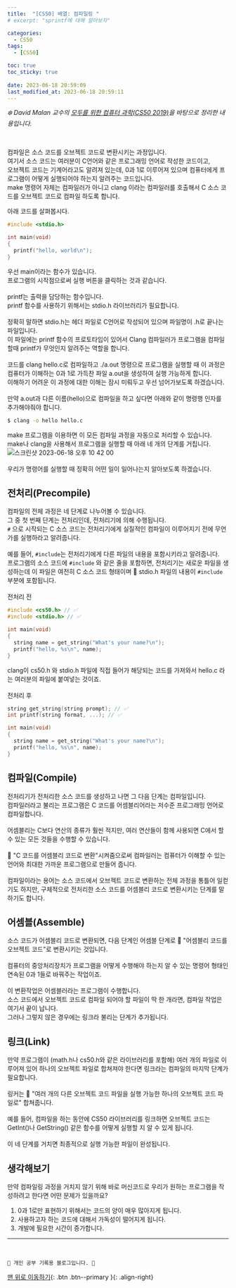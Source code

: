 ```yaml
---
title:  "[CS50] 배열: 컴파일링 "
# excerpt: "sprintf에 대해 알아보자"

categories:
  - CS50
tags:
  - [CS50]

toc: true
toc_sticky: true
 
date: 2023-06-18 20:59:09
last_modified_at: 2023-06-18 20:59:11
---
```



_❄️ David Malan 교수의 [모두를 위한 컴퓨터 과학(CS50 2019)](https://www.boostcourse.org/cs112/lecture/119003?isDesc=false)을 바탕으로 정리한 내용입니다._

<br>

컴파일은 소스 코드를 오브젝트 코드로 변환시키는 과정입니다.<br>
여기서 소스 코드는 여러분이 C언어와 같은 프로그래밍 언어로 작성한 코드이고,<br>
오브젝트 코드는 기계어라고도 알려져 있는데, 0과 1로 이루어져 있으며 컴퓨터에게 프로그램이 어떻게 실행되어야 하는지 알려주는 코드입니다.<br>
make 명령어 자체는 컴파일러가 아니고 clang 이라는 컴파일러를 호출해서 C 소스 코드를 오브젝트 코드로 컴파일 하도록 합니다.

아래 코드를 살펴봅시다.
```c
#include <stdio.h>

int main(void)
{
  printf("hello, world\n");
}
```
우선 main이라는 함수가 있습니다. <br>
프로그램의 시작점으로써 실행 버튼을 클릭하는 것과 같습니다.<br><br>
printf는 출력을 담당하는 함수입니다.<br>
printf 함수를 사용하기 위해서는 stdio.h 라이브러리가 필요합니다.<br><br>
정확히 말하면 stdio.h는 헤더 파일로 C언어로 작성되어 있으며 파일명이 .h로 끝나는 파일입니다.<br>
이 파일에는 printf 함수의 프로토타입이 있어서 Clang 컴파일러가 프로그램을 컴파일할때 printf가 무엇인지 알려주는 역할을 합니다.<br><br>
코드를 clang hello.c로 컴파일하고 ./a.out 명령으로 프로그램을 실행할 때 이 과정은 컴퓨터가 이해하는 0과 1로 가득찬 파일 a.out을 생성하여 실행 가능하게 합니다.<br>
이해하기 어려운 이 과정에 대한 이해는 잠시 미뤄두고 우선 넘어가보도록 하겠습니다.<br><br>
만약 a.out과 다른 이름(hello)으로 컴파일을 하고 싶다면 아래와 같이 명령행 인자를 추가해야줘야 합니다.
```bash
$ clang -o hello hello.c
```

make 프로그램을 이용하면 이 모든 컴파일 과정을 자동으로 처리할 수 있습니다.<br>
make나 clang을 사용해서 프로그램을 실행할 때 아래 네 개의 단계를 거칩니다.<br>
![스크린샷 2023-06-18 오후 10 42 00](https://github.com/minju412/jenkins-test/assets/59405576/5bb12496-7ffd-41c1-8906-d2612c3ccf5b)<br><br>
우리가 명령어를 실행할 때 정확히 어떤 일이 일어나는지 알아보도록 하겠습니다.

## 전처리(Precompile)
컴파일의 전체 과정은 네 단계로 나누어볼 수 있습니다. <br>
그 중 첫 번째 단계는 전처리인데, 전처리기에 의해 수행됩니다. <br>
`#` 으로 시작되는 C 소스 코드는 전처리기에게 실질적인 컴파일이 이루어지기 전에 무언가를 실행하라고 알려줍니다.<br><br>
예를 들어, `#include`는 전처리기에게 다른 파일의 내용을 포함시키라고 알려줍니다. <br>
프로그램의 소스 코드에 `#include` 와 같은 줄을 포함하면, 전처리기는 새로운 파일을 생성하는데 이 파일은 여전히 C 소스 코드 형태이며 🌟 stdio.h 파일의 내용이 `#include` 부분에 포함됩니다.<br><br>
전처리 전
```c
#include <cs50.h> // ✅
#include <stdio.h> // ✅

int main(void)
{
  string name = get_string("What's your name?\n");
  printf("hello, %s\n", name);
}
```

clang이 cs50.h 와 stdio.h 파일에 직접 들어가 해당되는 코드를 가져와서 hello.c 라는 여러분의 파일에 붙여넣는 것이죠.<br><br>
전처리 후
```c
string get_string(string prompt); // ✅
int printf(string format, ...); // ✅

int main(void)
{
  string name = get_string("What's your name?\n");
  printf("hello, %s\n", name);
}
```

## 컴파일(Compile)
전처리기가 전처리한 소스 코드를 생성하고 나면 그 다음 단계는 컴파일입니다. <br>
컴파일러라고 불리는 프로그램은 C 코드를 어셈블리어라는 저수준 프로그래밍 언어로 컴파일합니다.<br><br>
어셈블리는 C보다 연산의 종류가 훨씬 적지만, 여러 연산들이 함께 사용되면 C에서 할 수 있는 모든 것들을 수행할 수 있습니다. <br><br>
🌟 "C 코드를 어셈블리 코드로 변환"시켜줌으로써 컴파일러는 컴퓨터가 이해할 수 있는 언어와 최대한 가까운 프로그램으로 만들어 줍니다. <br><br>
컴파일이라는 용어는 소스 코드에서 오브젝트 코드로 변환하는 전체 과정을 통틀어 일컫기도 하지만, 구체적으로 전처리한 소스 코드를 어셈블리 코드로 변환시키는 단계를 말하기도 합니다.

## 어셈블(Assemble)
소스 코드가 어셈블리 코드로 변환되면, 다음 단계인 어셈블 단계로 🌟 "어셈블리 코드를 오브젝트 코드"로 변환시키는 것입니다. <br><br>
컴퓨터의 중앙처리장치가 프로그램을 어떻게 수행해야 하는지 알 수 있는 명령어 형태인 연속된 0과 1들로 바꿔주는 작업이죠. <br><br>
이 변환작업은 어셈블러라는 프로그램이 수행합니다. <br>
소스 코드에서 오브젝트 코드로 컴파일 되어야 할 파일이 딱 한 개라면, 컴파일 작업은 여기서 끝이 납니다. <br>
그러나 그렇지 않은 경우에는 링크라 불리는 단계가 추가됩니다.

## 링크(Link)
만약 프로그램이 (math.h나 cs50.h와 같은 라이브러리를 포함해) 여러 개의 파일로 이루어져 있어 하나의 오브젝트 파일로 합쳐져야 한다면 링크라는 컴파일의 마지막 단계가 필요합니다. <br><br>
링커는 🌟 "여러 개의 다른 오브젝트 코드 파일을 실행 가능한 하나의 오브젝트 코드 파일로" 합쳐줍니다. <br><br>
예를 들어, 컴파일을 하는 동안에 CS50 라이브러리를 링크하면 오브젝트 코드는 GetInt()나 GetString() 같은 함수를 어떻게 실행할 지 알 수 있게 됩니다.<br><br>
이 네 단계를 거치면 최종적으로 실행 가능한 파일이 완성됩니다.


## 생각해보기
만약 컴파일링 과정을 거치지 않기 위해 바로 머신코드로 우리가 원하는 프로그램을 작성하려고 한다면 어떤 문제가 있을까요?
1. 0과 1로만 표현하기 위해서는 코드의 양이 매우 많아지게 됩니다.
2. 사용하고자 하는 코드에 대해서 가독성이 떨어지게 됩니다.
3. 개발에 필요한 시간이 증가합니다.




***
<br>


    💛 개인 공부 기록용 블로그입니다. 👻

[맨 위로 이동하기](#){: .btn .btn--primary }{: .align-right}